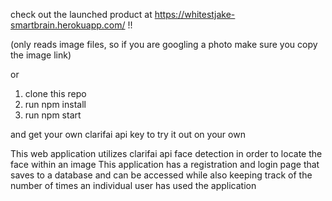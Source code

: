 check out the launched product at https://whitestjake-smartbrain.herokuapp.com/ !!

(only reads image files, so if you are googling a photo make sure you copy the image link)

or 

1. clone this repo
2. run npm install
3. run npm start

and get your own clarifai api key to try it out on your own

This web application utilizes clarifai api face detection in order to locate the face within an image
This application has a registration and login page that saves to a database and can be accessed while also keeping track of the number of times an individual user has used the application
